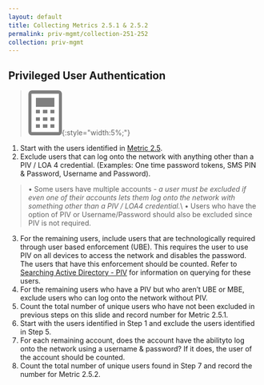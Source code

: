 ```yaml
---
layout: default
title: Collecting Metrics 2.5.1 & 2.5.2
permalink: priv-mgmt/collection-251-252
collection: priv-mgmt
---
```

## Privileged User Authentication
>![Calculator logo](../img/calc.png){:style="width:5%;"}

1. Start with the users identified in [Metric 2.5](collection-25-27).
2. Exclude users that can log onto the network with anything other than a PIV / LOA 4 credential. (Examples: One time password tokens, SMS PIN & Password, Username and Password).
> •  Some users have multiple accounts - *a user must be excluded if even one of their accounts lets them log onto the network with something other than a PIV / LOA4 credential.*\\
•  Users who have the option of PIV or Username/Password should also be excluded since PIV is not required.
3. For the remaining users, include users that are technologically required through user based enforcement (UBE). This requires the user to use PIV on all devices to access the network and disables the password. The users that have this enforcement should be counted. Refer to [Searching Active Directory - PIV](../tools-tips/searchAD-PIV) for information on querying for these users.
4. For the remaining users who have a PIV but who aren’t UBE or MBE, exclude users who can log onto the network without PIV.
5. Count the total number of unique users who have not been excluded in previous steps on this slide and record number for Metric 2.5.1.
6. Start with the users identified in Step 1 and exclude the users identified in Step 5.
7. For each remaining account, does the account have the abilityto log onto the network using a username & password? If it does, the user of the account should be counted.
8. Count the total number of unique users found in Step 7 and record the number for Metric 2.5.2.

